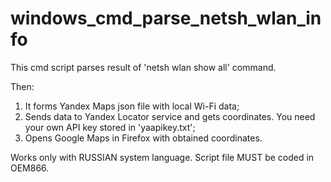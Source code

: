 # windows_cmd_parse_netsh_wlan_info

This cmd script parses result of 'netsh wlan show all' command. 

Then: 
1. It forms Yandex Maps json file with local Wi-Fi data;
2. Sends data to Yandex Locator service and gets coordinates. You need your own API key stored in 'yaapikey.txt';
3. Opens Google Maps in Firefox with obtained coordinates.

Works only with RUSSIAN system language. Script file MUST be coded in OEM866.

